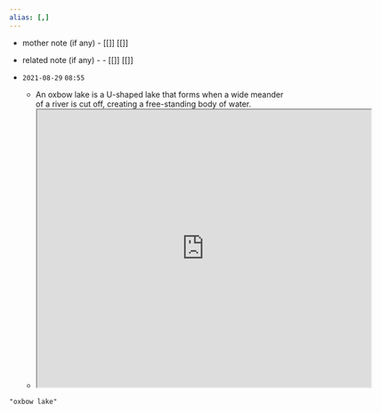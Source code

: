 ```yaml
---
alias: [,]
---
```

- mother note (if any)
		- [[]] [[]]
- related note (if any) -
		- [[]] [[]]


- `2021-08-29`  `08:55`
	- An oxbow lake is a U-shaped lake that forms when a wide meander of a river is cut off, creating a free-standing body of water.
	- <iframe src="https://en.wikipedia.org/wiki/Oxbow_lake" width="600" height="500" ></iframe>
```query
"oxbow lake"
```